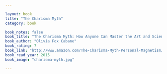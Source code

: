 ```yaml
---

layout: book
title: "The Charisma Myth"
category: book

book_notes: false
book_title: "The Charisma Myth: How Anyone Can Master the Art and Science of Personal Magnetis"
book_author: "Olivia Fox Cabane"
book_rating: 7
book_link: "http://www.amazon.com/The-Charisma-Myth-Personal-Magnetism/dp/1591845947"
book_read_year: 2015
book_image: "charisma-myth.jpg"

---
```

